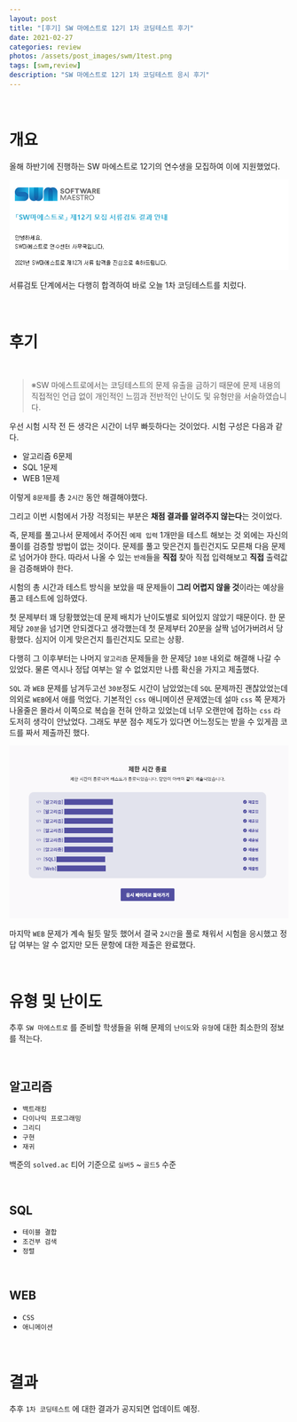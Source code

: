 ```yaml
---
layout: post
title: "[후기] SW 마에스트로 12기 1차 코딩테스트 후기"
date: 2021-02-27
categories: review
photos: /assets/post_images/swm/1test.png
tags: [swm,review]
description: "SW 마에스트로 12기 1차 코딩테스트 응시 후기"
---
```


<br>

# 개요

올해 하반기에 진행하는 SW 마에스트로 12기의 연수생을 모집하여 이에 지원했었다.

![0](/assets/post_images/swm/0.png)

서류검토 단계에서는 다행히 합격하여 바로 오늘 1차 코딩테스트를 치렀다.

<br>

# 후기

<br>

> ※SW 마에스트로에서는 코딩테스트의 문제 유출을 금하기 때문에 문제 내용의 직접적인 언급 없이 개인적인 느낌과 전반적인 난이도 및 유형만을 서술하였습니다.

우선 시험 시작 전 든 생각은 시간이 너무 빠듯하다는 것이었다. 시험 구성은 다음과 같다.

- 알고리즘 6문제
- SQL 1문제
- WEB 1문제

이렇게 `8문제`를 총 `2시간` 동안 해결해야했다.

그리고 이번 시험에서 가장 걱정되는 부분은 **채점 결과를 알려주지 않는다**는 것이었다.

즉, 문제를 풀고나서 문제에서 주어진 `예제 입력` 1개만을 테스트 해보는 것 외에는 자신의 풀이를 검증할 방법이 없는 것이다. 문제를 풀고 맞은건지 틀린건지도 모른채 다음 문제로 넘어가야 한다. 따라서 나올 수 있는 `반례`들을 **직접** 찾아 직접 입력해보고 **직접** 출력값을 검증해봐야 한다.

시험의 총 시간과 테스트 방식을 보았을 때 문제들이 **그리 어렵지 않을 것**이라는 예상을 품고 테스트에 임하였다.

첫 문제부터 꽤 당황했었는데 문제 배치가 난이도별로 되어있지 않았기 때문이다. 한 문제당 `20분`을 넘기면 안되겠다고 생각했는데 첫 문제부터 20분을 살짝 넘어가버려서 당황했다. 심지어 이게 맞은건지 틀린건지도 모르는 상황.

다행히 그 이후부터는 나머지 `알고리즘` 문제들을 한 문제당 `10분` 내외로 해결해 나갈 수 있었다. 물론 역시나 정답 여부는 알 수 없었지만 나름 확신을 가지고 제출했다.

`SQL` 과 `WEB` 문제를 남겨두고선 `30분`정도 시간이 남았었는데 `SQL` 문제까진 괜찮았었는데 의외로 `WEB`에서 애를 먹었다. 기본적인 `css` 애니메이션 문제였는데 설마 `css` 쪽 문제가 나올줄은 몰라서 이쪽으로 복습을 전혀 안하고 있었는데 너무 오랜만에 접하는 `css` 라 도저히 생각이 안났었다. 그래도 부분 점수 제도가 있다면 어느정도는 받을 수 있게끔 코드를 짜서 제출까진 했다.

![1](/assets/post_images/swm/1.png)

마지막 `WEB` 문제가 계속 될듯 말듯 했어서 결국 `2시간`을 풀로 채워서 시험을 응시했고 정답 여부는 알 수 없지만 모든 문항에 대한 제출은 완료했다.

<br>

# 유형 및 난이도

추후 `SW 마에스트로` 를 준비할 학생들을 위해 문제의 `난이도`와 `유형`에 대한 최소한의 정보를 적는다.

<br>

## 알고리즘

- `백트래킹`
- `다이나믹 프로그래밍`
- `그리디`
- `구현`
- `재귀`

백준의 `solved.ac` 티어 기준으로 `실버5` ~ `골드5` 수준

<br>

## SQL

- `테이블 결합`
- `조건부 검색`
- `정렬`

<br>

## WEB

- `CSS`
- `애니메이션`

<br>

# 결과

추후 `1차 코딩테스트` 에 대한 결과가 공지되면 업데이트 예정.






